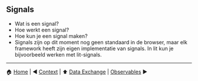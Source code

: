 ## Signals

- Wat is een signal?
- Hoe werkt een signal?
- Hoe kun je een signal maken?
- Signals zijn op dit moment nog geen standaard in de browser, maar elk framework heeft zijn eigen implementatie van
  signals. In lit kun je bijvoorbeeld werken met lit-signals.

---

:house: [Home](../README.md) | :arrow_backward: [Context](./context.md) |
:arrow_up: [Data Exchange](./README.md) | [Observables](./observables.md) :arrow_forward:
